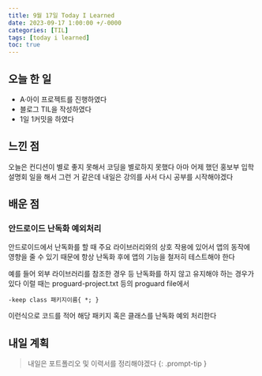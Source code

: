 ```yaml
---
title: 9월 17일 Today I Learned
date: 2023-09-17 1:00:00 +/-0000
categories: [TIL]
tags: [today i learned]
toc: true
---
```


## 오늘 한 일

* A·아이 프로젝트를 진행하였다
* 블로그 TIL을 작성하였다
* 1일 1커밋을 하였다

## 느낀 점

오늘은 컨디션이 별로 좋지 못해서 코딩을 별로하지 못했다 
아마 어제 했던 홍보부 입학설명회 일을 해서 그런 거 같은데 내일은 강의를 사서
다시 공부를 시작해야겠다

## 배운 점

### 안드로이드 난독화 예외처리

안드로이드에서 난독화를 할 때 주요 라이브러리와의 상호 작용에 있어서 앱의 동작에 영향을 줄 수 있기 때문에 항상 난독화 후에 앱의 기능을 철저히 테스트해야 한다

예를 들어 외부 라이브러리를 참조한 경우 등 난독화를 하지 않고 유지해야 하는 경우가 있다 이럴 때는 proguard-project.txt 등의 proguard file에서 

~~~
-keep class 패키지이름{ *; }
~~~

이런식으로 코드를 적어 해당 패키지 혹은 클래스를 난독화 예외 처리한다

## 내일 계획

> 내일은 포트폴리오 및 이력서를 정리해야겠다
{: .prompt-tip }

